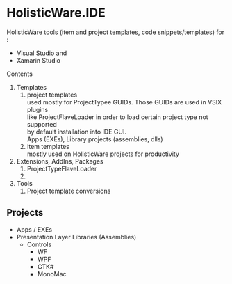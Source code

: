 # HolisticWare.IDE

HolisticWare tools (item and project templates, code snippets/templates) for :

*	Visual Studio and 	
*	Xamarin Studio

Contents

1.	Templates 
	1.	project templates	
		used mostly for ProjectTypee GUIDs. Those GUIDs are used in VSIX plugins 	
		like ProjectFlaveLoader in order to load certain project type not supported		
		by default installation into IDE GUI.		
		Apps (EXEs), Library projects (assemblies, dlls)		
	2.	item templates	
		mostly used on HolisticWare projects for productivity
2.	Extensions, AddIns, Packages	
	1. 	ProjectTypeFlaveLoader		
	2.	
3.	Tools	
	1.	Project template conversions	
		
		
## Projects

*	Apps / EXEs
* 	Presentation Layer Libraries (Assemblies)
	*	Controls
		*	WF
		*	WPF
		*	GTK#
		* 	MonoMac




